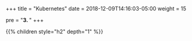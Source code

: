 +++
title = "Kubernetes"
date = 2018-12-09T14:16:03-05:00
weight = 15

pre = "<b>3. </b>"
+++

{{% children style="h2" depth="1"  %}}